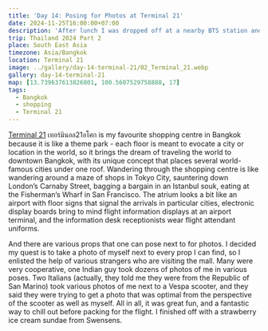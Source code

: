 ```yaml
---
title: 'Day 14: Posing for Photos at Terminal 21'
date: 2024-11-25T16:00:00+07:00
description: 'After lunch I was dropped off at a nearby BTS station and went to Terminal 21 - my favourite shopping centre in Bangkok.'
trip: Thailand 2024 Part 2
place: South East Asia
timezone: Asia/Bangkok
location: Terminal 21
image: ../gallery/day-14-terminal-21/02_Terminal_21.webp
gallery: day-14-terminal-21
map: [13.739637613826801, 100.5607529758888, 17]
tags:
  - Bangkok
  - shopping
  - Terminal 21
---
```


[Terminal 21](https://www.terminal21.co.th) เทอร์มินอล21​ อโศก is my favourite shopping centre in Bangkok because it is like a theme park - each floor is meant to evocate a city or location in the world, so it brings the dream of traveling the world to downtown Bangkok, with its unique concept that places several world-famous cities under one roof. Wandering through the shopping centre is like wandering around a maze of shops in Tokyo City, sauntering down London’s Carnaby Street, bagging a bargain in an Istanbul souk, eating at the Fisherman’s Wharf in San Francisco. The atrium looks a bit like an airport with floor signs that signal the arrivals in particular cities, electronic display boards bring to mind flight information displays at an airport terminal, and the information desk receptionists wear flight attendant uniforms.

And there are various props that one can pose next to for photos. I decided my quest is to take a photo of myself next to every prop I can find, so I enlisted the help of various strangers who are visiting the mall. Many were very cooperative, one Indian guy took dozens of photos of me in various poses. Two Italians (actually, they told me they were from the Republic of San Marino) took various photos of me next to a Vespa scooter, and they said they were trying to get a photo that was optimal from the perspective of the scooter as well as myself. All in all, it was great fun, and a fantastic way to chill out before packing for the flight. I finished off with a strawberry ice cream sundae from Swensens.
